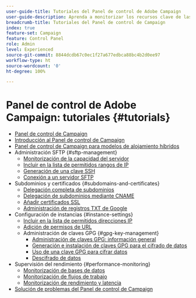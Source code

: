 ```yaml
---
user-guide-title: Tutoriales del Panel de control de Adobe Campaign
user-guide-description: Aprenda a monitorizar los recursos clave de las instancias de Adobe Campaign y a realizar tareas administrativas en el Panel de control de Campaign.
breadcrumb-title: Tutoriales del Panel de control de Campaign
index: true
feature-set: Campaign
feature: Control Panel
role: Admin
level: Experienced
source-git-commit: 8844dcdb67c0ec1f27a677edbca88bc4b2d0ee97
workflow-type: ht
source-wordcount: '0'
ht-degree: 100%

---
```



# Panel de control de Adobe Campaign: tutoriales {#tutorials}

+ [Panel de control de Campaign](/help/control-panel-overview.md)
+ [Introducción al Panel de control de Campaign](/help/get-started-with-control-panel.md)
+ [Panel de control de Campaign para modelos de alojamiento híbridos](/help/control-panel-for-hybrid-hosting-models.md)
+ Administración SFTP {#sftp-management}
   + [Monitorización de la capacidad del servidor](/help/sftp-management/monitor-server-capacity.md)
   + [Incluir en la lista de permitidos rangos de IP](/help/sftp-management/allowlist-ip-range.md)
   + [Generación de una clave SSH](/help/sftp-management/generate-ssh-key.md)
   + [Conexión a un servidor SFTP](/help/sftp-management/connect-to-sftp-server.md)
+ Subdominios y certificados {#subdomains-and-certificates}
   + [Delegación completa de subdominios](/help/subdomains-and-certificates/subdomain-delegation.md)
   + [Delegación de subdominios mediante CNAME](/help/subdomains-and-certificates/delegate-subdomains-using-cname.md)
   + [Añadir certificados SSL](/help/subdomains-and-certificates/add-ssl-certificates.md)
   + [Administración de registros TXT de Google](/help/subdomains-and-certificates/google-txt-record-management.md)
+ Configuración de instancias {#instance-settings}
   + [Incluir en la lista de permitidos direcciones IP](/help/instance-settings/allowlist-ip-adresses.md)
   + [Adición de permisos de URL](/help/instance-settings/add-url-permissions.md)
   + Administración de claves GPG {#gpg-key-management}
      + [Administración de claves GPG: información general](/help/instance-settings/gpg-key-management/gpg-key-management-overview.md)
      + [Generación e instalación de claves GPG para el cifrado de datos](/help/instance-settings/gpg-key-management/generate-and-install-gpg-keys-for-data-encryption.md)
      + [Uso de una clave GPG para cifrar datos](/help/instance-settings/gpg-key-management/use-a-gpg-key-to-encrypt-data.md)
      + [Descifrado de datos](/help/instance-settings/gpg-key-management/decrypt-data.md)
+ Supervisión del rendimiento {#performance-monitoring}
   + [Monitorización de bases de datos](/help/performance-monitoring/monitor-databases.md)
   + [Monitorización de flujos de trabajo](/help/performance-monitoring/monitor-workflows.md)
   + [Monitorización de rendimiento y latencia](/help/performance-monitoring/monitor-throughputs-and-latency.md)
+ [Solución de problemas del Panel de control de Campaign](/help/trouble-shooting.md)
